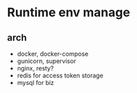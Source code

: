 # Runtime env manage

## arch

* docker, docker-compose
* gunicorn, supervisor
* nginx, resty?
* redis for access token storage
* mysql for biz




